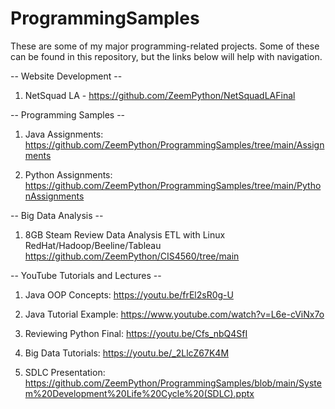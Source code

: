 # ProgrammingSamples
These are some of my major programming-related projects. 
Some of these can be found in this repository, but the links below will help with navigation.

-- Website Development --

1. NetSquad LA - https://github.com/ZeemPython/NetSquadLAFinal

-- Programming Samples --

1. Java Assignments: https://github.com/ZeemPython/ProgrammingSamples/tree/main/Assignments

2. Python Assignments: https://github.com/ZeemPython/ProgrammingSamples/tree/main/PythonAssignments



-- Big Data Analysis --


1. 8GB Steam Review Data Analysis ETL with Linux RedHat/Hadoop/Beeline/Tableau
https://github.com/ZeemPython/CIS4560/tree/main

-- YouTube Tutorials and Lectures -- 

1. Java OOP Concepts: https://youtu.be/frEl2sR0g-U

2. Java Tutorial Example: https://www.youtube.com/watch?v=L6e-cViNx7o

3. Reviewing Python Final: https://youtu.be/Cfs_nbQ4SfI

4. Big Data Tutorials: https://youtu.be/_2LlcZ67K4M

5. SDLC Presentation: https://github.com/ZeemPython/ProgrammingSamples/blob/main/System%20Development%20Life%20Cycle%20(SDLC).pptx

